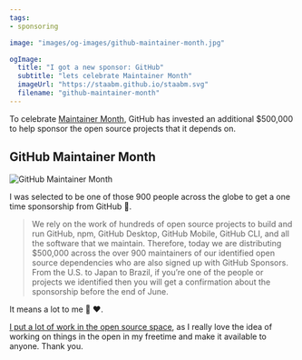 ```yaml
---
tags:
- sponsoring

image: "images/og-images/github-maintainer-month.jpg"

ogImage:
  title: "I got a new sponsor: GitHub"
  subtitle: "lets celebrate Maintainer Month"
  imageUrl: "https://staabm.github.io/staabm.svg"
  filename: "github-maintainer-month"
---
```


To celebrate [Maintainer Month](https://github.blog/2022-06-24-thank-you-to-our-maintainers/), GitHub has invested an additional $500,000 to help sponsor the open source projects that it depends on.

## GitHub Maintainer Month 

![GitHub Maintainer Month](https://user-images.githubusercontent.com/120441/175679187-bc9510ae-5458-4476-9cc0-57f91ce7fcb2.png)

I was selected to be one of those 900 people across the globe to get a one time sponsorship from GitHub 🤩.

> We rely on the work of hundreds of open source projects to build and run GitHub, npm, GitHub Desktop, GitHub Mobile, GitHub CLI, and all the software that we maintain. Therefore, today we are distributing $500,000 across the over 900 maintainers of our identified open source dependencies who are also signed up with GitHub Sponsors. From the U.S. to Japan to Brazil, if you’re one of the people or projects we identified then you will get a confirmation about the sponsorship before the end of June.
 
It means a lot to me 🙏 ❤️.

[I put a lot of work in the open source space](https://staabm.github.io/recent-work.html), as I really love the idea of working on things in the open in my freetime and make it available to anyone. Thank you.

